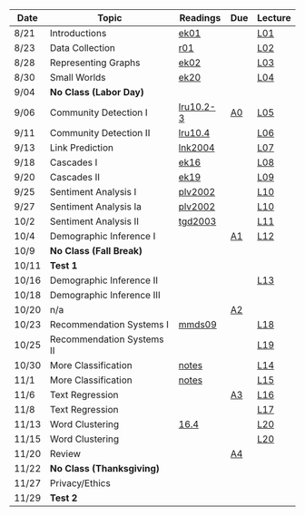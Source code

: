 

| Date  | Topic                      | Readings                      | Due           | Lecture      |
| ----- |----------------------------|-------------------------------|---------------|--------------|
| 8/21  | Introductions              |  [ek01](read/ek-01.pdf)       |               |[L01](lec/l01)|
| 8/23  | Data Collection            |  [r01](read/r-01.pdf)         |               |[L02](lec/l02)|
| 8/28  | Representing Graphs        |  [ek02](read/ek-02.pdf)       |               |[L03](lec/l03)|
| 8/30  | Small Worlds               |  [ek20](read/ek-20.pdf)       |               |[L04](lec/l04)|
| 9/04  | **No Class (Labor Day)**   |                               |               |              |  
| 9/06  | Community Detection I      |  [lru10.2-3](read/lru-10.pdf) | [A0](https://github.com/iit-cs579/assignments/tree/master/a0)  |[L05](lec/l05)|
| 9/11  | Community Detection II     |  [lru10.4](read/lru-10.pdf)   |               |[L06](lec/l06)|
| 9/13  | Link Prediction            |  [lnk2004](read/lnk2004.pdf)  |               |[L07](lec/l07)|
| 9/18  | Cascades I                 |  [ek16](read/ek-16.pdf)       |               |[L08](lec/l08)|
| 9/20  | Cascades II                |  [ek19](read/ek-19.pdf)       |               |[L09](lec/l09)|
| 9/25  | Sentiment Analysis I       |  [plv2002](read/plv2002.pdf)  |               |[L10](lec/l10)|
| 9/27  | Sentiment Analysis Ia      |  [plv2002](read/plv2002.pdf)  |               |[L10](lec/l10)|
| 10/2  | Sentiment Analysis II      |  [tgd2003](read/tgd2003.pdf)  |               |[L11](lec/l11)|
| 10/4  | Demographic Inference I    |                               | [A1](https://github.com/iit-cs579/assignments/tree/master/a1)                |[L12](lec/l12)|
| 10/9 | **No Class (Fall Break)**  |                               |               |              |
| 10/11 | **Test 1**                 |                               |               |              |
| 10/16 | Demographic Inference II   |                               |               |[L13](lec/l13)|
| 10/18 | Demographic Inference III  |                               |               |              |
| 10/20 | n/a                        |                               | [A2](https://github.com/iit-cs579/assignments/tree/master/a2) | |
| 10/23 | Recommendation Systems I   |[mmds09](http://infolab.stanford.edu/~ullman/mmds/ch9.pdf) |               |[L18](lec/l18/) |
| 10/25 | Recommendation Systems II  |                               |               |[L19](lec/l19)|
| 10/30 | More Classification        | [notes](/lec/l14/gd.pdf)      |               |[L14](lec/l14)|
| 11/1  | More Classification        | [notes](/lec/l14/logistic.pdf)|        | [L15](lec/l15) |
| 11/6  | Text Regression            |                               | [A3](https://github.com/iit-cs579/assignments/tree/master/a3) | [L16](lec/l16)|
| 11/8  | Text Regression            |                               |               |  [L17](lec/l17)       | 
| 11/13 | Word Clustering            | [16.4](http://nlp.stanford.edu/IR-book/pdf/16flat.pdf)                              |               |  [L20](lec/l20)       |
| 11/15 | Word Clustering            |                               |               |  [L20](lec/l20)       |
| 11/20 | Review                     |  |     [A4](https://github.com/iit-cs579/assignments/tree/master/a4)                               |               |  [L21](lec/l21)       |
| 11/22 | **No Class (Thanksgiving)**|                               |               |                       |
| 11/27 |  Privacy/Ethics                |                               |               |                       |
| 11/29 |     **Test 2**         |                               |               |                       |
